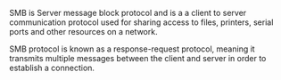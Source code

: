 SMB is Server message block protocol and is a a client to server communication protocol used for sharing access to files, printers, serial ports and other resources on a network. 

SMB protocol is known as a response-request protocol, meaning it transmits multiple messages between the client and server in order to establish a connection.